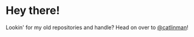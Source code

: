 # Hey there! #

Lookin' for my old repositories and handle? Head on over to [@catlinman](https://github.com/catlinman)!
